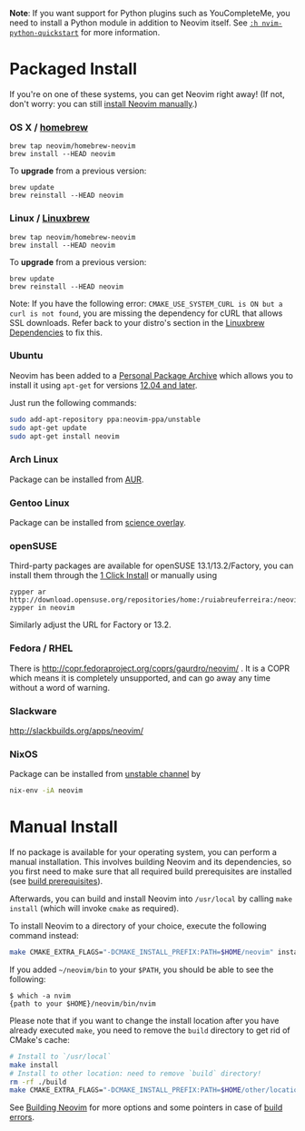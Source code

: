 **Note**: If you want support for Python plugins such as YouCompleteMe, you need to install a Python module in addition to Neovim itself. See [`:h nvim-python-quickstart`](http://neovim.org/doc/user/nvim_python.html#nvim-python-quickstart) for more information.

# Packaged Install

If you're on one of these systems, you can get Neovim right away! (If not, don't worry: you can still [install Neovim manually](#user-content-manual-install).)

### OS X / [homebrew](http://brew.sh)

    brew tap neovim/homebrew-neovim
    brew install --HEAD neovim

To **upgrade** from a previous version:

    brew update
    brew reinstall --HEAD neovim

### Linux / [Linuxbrew](http://brew.sh/linuxbrew/)

    brew tap neovim/homebrew-neovim
    brew install --HEAD neovim

To **upgrade** from a previous version:

    brew update
    brew reinstall --HEAD neovim

Note: If you have the following error: `CMAKE_USE_SYSTEM_CURL is ON but a curl is not found`, you are missing the dependency for cURL that allows SSL downloads. Refer back to your distro's section in the [Linuxbrew Dependencies](https://github.com/Homebrew/linuxbrew#dependencies) to fix this.

### Ubuntu

Neovim has been added to a [Personal Package Archive](https://launchpad.net/~neovim-ppa/+archive/ubuntu/unstable) which allows you to install it using `apt-get` for versions [12.04 and later](https://wiki.ubuntu.com/Releases).

Just run the following commands:

```bash
sudo add-apt-repository ppa:neovim-ppa/unstable
sudo apt-get update
sudo apt-get install neovim
```

### Arch Linux

Package can be installed from [AUR](https://aur.archlinux.org/packages/neovim-git/).

### Gentoo Linux

Package can be installed from [science overlay](http://gpo.zugaina.org/app-editors/neovim).

### openSUSE

Third-party packages are available for openSUSE 13.1/13.2/Factory, you can install them through the [1 Click Install](http://software.opensuse.org/package/neovim?search_term=Neovim) or manually using

    zypper ar http://download.opensuse.org/repositories/home:/ruiabreuferreira:/neovim/openSUSE_13.1/
    zypper in neovim

Similarly adjust the URL for Factory or 13.2.

### Fedora / RHEL
There is http://copr.fedoraproject.org/coprs/gaurdro/neovim/ . It is a COPR which means it is completely unsupported, and can go away any time without a word of warning.

### Slackware

http://slackbuilds.org/apps/neovim/

### NixOS

Package can be installed from [unstable channel](http://nixos.org/nixos/manual/#sec-upgrading) by
```bash
nix-env -iA neovim
```

# Manual Install

If no package is available for your operating system, you can perform a manual installation. This involves building Neovim and its dependencies, so you first need to make sure that all required build prerequisites are installed (see [build prerequisites](Building-Neovim#build-prerequisites)).

Afterwards, you can build and install Neovim into `/usr/local` by calling `make install` (which will invoke `cmake` as required).

To install Neovim to a directory of your choice, execute the following command instead:

```bash
make CMAKE_EXTRA_FLAGS="-DCMAKE_INSTALL_PREFIX:PATH=$HOME/neovim" install
```

If you added `~/neovim/bin` to your `$PATH`, you should be able to see the following:

```
$ which -a nvim
{path to your $HOME}/neovim/bin/nvim
```

Please note that if you want to change the install location after you have already executed `make`, you need to remove the `build` directory to get rid of CMake's cache:

```bash
# Install to `/usr/local`
make install
# Install to other location: need to remove `build` directory!
rm -rf ./build
make CMAKE_EXTRA_FLAGS="-DCMAKE_INSTALL_PREFIX:PATH=$HOME/other/location" install
```

See [Building Neovim](Building-Neovim) for more options and some pointers in case of [build errors](Building-Neovim#troubleshootingfaq).